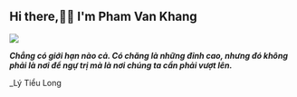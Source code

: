 
  ## Hi there,👋👋 I'm Pham Van Khang 
  
<img align="center" src="https://github-readme-stats.vercel.app/api/?username=vkhangstack&theme=dracula" />

  _**Chẳng có giới hạn nào cả. Có chăng là những đỉnh cao, nhưng đó không phải là nơi để ngự trị mà là nơi chúng ta cần phải vượt lên.**_

_Lý Tiểu Long